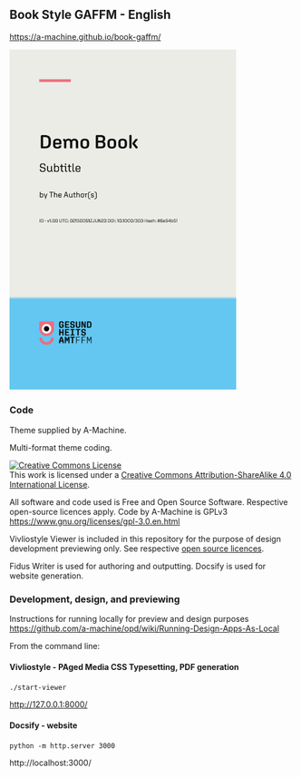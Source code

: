 ## Book Style GAFFM - English

https://a-machine.github.io/book-gaffm/

<img src="/cover/cover.jpg" alt="cover" width="400"/>

### Code

Theme supplied by A-Machine. 

Multi-format theme coding.

<a rel="license" href="http://creativecommons.org/licenses/by-sa/4.0/"><img alt="Creative Commons License" style="border-width:0" src="https://i.creativecommons.org/l/by-sa/4.0/88x31.png" /></a><br />This work is licensed under a <a rel="license" href="http://creativecommons.org/licenses/by-sa/4.0/">Creative Commons Attribution-ShareAlike 4.0 International License</a>.

All software and code used is Free and Open Source Software. Respective open-source licences apply. Code by A-Machine is GPLv3 https://www.gnu.org/licenses/gpl-3.0.en.html 

Vivliostyle Viewer is included in this repository for the purpose of design development previewing only. See respective [open source licences](/vivlio-dir/LICENSE.md). 

Fidus Writer is used for authoring and outputting. Docsify is used for website generation.

### Development, design, and previewing

Instructions for running locally for preview and design purposes https://github.com/a-machine/opd/wiki/Running-Design-Apps-As-Local

From the command line:

#### Vivliostyle - PAged Media CSS Typesetting, PDF generation

`./start-viewer`

http://127.0.0.1:8000/

#### Docsify - website

`python -m http.server 3000`

http://localhost:3000/



